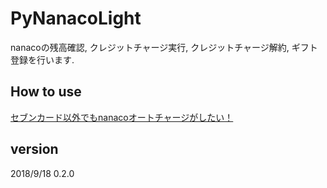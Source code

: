 # PyNanacoLight
nanacoの残高確認, クレジットチャージ実行, クレジットチャージ解約, ギフト登録を行います.

## How to use
[セブンカード以外でもnanacoオートチャージがしたい！](https://qiita.com/sawadybomb/items/86d30b3c38c9c112bb24)


## version
2018/9/18 0.2.0
